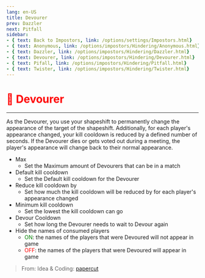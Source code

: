 ```yaml
---
lang: en-US
title: Devourer
prev: Dazzler
next: Pitfall
sidebar:
- { text: Back to Impostors, link: /options/settings/Impostors.html}
- { text: Anonymous, link: /options/impostors/Hindering/Anonymous.html}
- { text: Dazzler, link: /options/impostors/Hindering/Dazzler.html}
- { text: Devourer, link: /options/impostors/Hindering/Devourer.html}
- { text: Pifall, link: /options/impostors/Hindering/Pitfall.html}
- { text: Twister, link: /options/impostors/Hindering/Twister.html}
---
```


# <font color="red">👹 Devourer</font> <Badge text="Hindering" type="tip" vertical="middle"/>
---

As the Devourer, you use your shapeshift to permanently change the appearance of the target of the shapeshift. Additionally, for each player's appearance changed, your kill cooldown is reduced by a defined number of seconds. If the Devourer dies or gets voted out during a meeting, the player's appearance will change back to their normal appearance.
* Max
  * Set the Maximum amount of Devourers that can be in a match
* Default kill cooldown
  * Set the Default kill cooldown for the Devourer
* Reduce kill cooldown by
  * Set how much the kill cooldown will be reduced by for each player's appearance changed
* Minimum kill cooldown
  * Set the lowest the kill cooldown can go
* Devour Cooldown
  * Set how long the Devourer needs to wait to Devour again
* Hide the names of consumed players
  * <font color=green>ON</font>: the names of the players that were Devoured will not appear in game
  * <font color=red>OFF</font>: the names of the players that were Devoured will appear in game

> From: Idea & Coding: [papercut](https://github.com/lars-wu)
